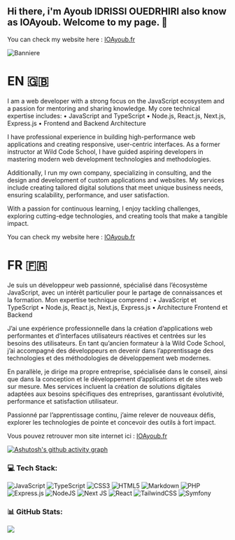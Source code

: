 ## Hi there, i'm Ayoub IDRISSI OUEDRHIRI also know as IOAyoub. Welcome to my page. 👋

You can check my website here : [IOAyoub.fr](https://ioayoub.fr)

![Banniere](https://github.com/user-attachments/assets/748ea8ea-c345-485a-83ff-fab98c48d744)

# EN 🇬🇧

I am a web developer with a strong focus on the JavaScript ecosystem and a passion for mentoring and sharing knowledge. My core technical expertise includes:
	•	JavaScript and TypeScript
	•	Node.js, React.js, Next.js, Express.js
	•	Frontend and Backend Architecture

I have professional experience in building high-performance web applications and creating responsive, user-centric interfaces. As a former instructor at Wild Code School, I have guided aspiring developers in mastering modern web development technologies and methodologies.

Additionally, I run my own company, specializing in consulting, and the design and development of custom applications and websites. My services include creating tailored digital solutions that meet unique business needs, ensuring scalability, performance, and user satisfaction.

With a passion for continuous learning, I enjoy tackling challenges, exploring cutting-edge technologies, and creating tools that make a tangible impact.

You can check my website here : [IOAyoub.fr](https://ioayoub.fr)

# FR 🇫🇷

Je suis un développeur web passionné, spécialisé dans l’écosystème JavaScript, avec un intérêt particulier pour le partage de connaissances et la formation. Mon expertise technique comprend :
	•	JavaScript et TypeScript
	•	Node.js, React.js, Next.js, Express.js
	•	Architecture Frontend et Backend

J’ai une expérience professionnelle dans la création d’applications web performantes et d’interfaces utilisateurs réactives et centrées sur les besoins des utilisateurs. En tant qu’ancien formateur à la Wild Code School, j’ai accompagné des développeurs en devenir dans l’apprentissage des technologies et des méthodologies de développement web modernes.

En parallèle, je dirige ma propre entreprise, spécialisée dans le conseil, ainsi que dans la conception et le développement d’applications et de sites web sur mesure. Mes services incluent la création de solutions digitales adaptées aux besoins spécifiques des entreprises, garantissant évolutivité, performance et satisfaction utilisateur.

Passionné par l’apprentissage continu, j’aime relever de nouveaux défis, explorer les technologies de pointe et concevoir des outils à fort impact.

Vous pouvez retrouver mon site internet ici : [IOAyoub.fr](https://ioayoub.fr)

[![Ashutosh's github activity graph](https://github-readme-activity-graph.vercel.app/graph?username=ioayoub&bg_color=000&color=f9ce5c&line=f9ce5c&point=f9ce5c&area=true&hide_border=true)](https://github.com/ashutosh00710/github-readme-activity-graph)

### 💻 Tech Stack:
![JavaScript](https://img.shields.io/badge/javascript-%23323330.svg?style=for-the-badge&logo=javascript&logoColor=%23F7DF1E) ![TypeScript](https://img.shields.io/badge/typescript-%23007ACC.svg?style=for-the-badge&logo=typescript&logoColor=white) ![CSS3](https://img.shields.io/badge/css3-%231572B6.svg?style=for-the-badge&logo=css3&logoColor=white) ![HTML5](https://img.shields.io/badge/html5-%23E34F26.svg?style=for-the-badge&logo=html5&logoColor=white) ![Markdown](https://img.shields.io/badge/markdown-%23000000.svg?style=for-the-badge&logo=markdown&logoColor=white) ![PHP](https://img.shields.io/badge/php-%23777BB4.svg?style=for-the-badge&logo=php&logoColor=white) ![Express.js](https://img.shields.io/badge/express.js-%23404d59.svg?style=for-the-badge&logo=express&logoColor=%2361DAFB) ![NodeJS](https://img.shields.io/badge/node.js-6DA55F?style=for-the-badge&logo=node.js&logoColor=white) ![Next JS](https://img.shields.io/badge/Next-black?style=for-the-badge&logo=next.js&logoColor=white) ![React](https://img.shields.io/badge/react-%2320232a.svg?style=for-the-badge&logo=react&logoColor=%2361DAFB) ![TailwindCSS](https://img.shields.io/badge/tailwindcss-%2338B2AC.svg?style=for-the-badge&logo=tailwind-css&logoColor=white) ![Symfony](https://img.shields.io/badge/symfony-%23000000.svg?style=for-the-badge&logo=symfony&logoColor=white) 

### 📊 GitHub Stats:

![](https://github-readme-streak-stats.herokuapp.com/?user=ioayoub&theme=dark&hide_border=false)<br/>
